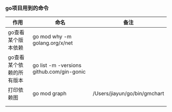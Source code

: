### go项目用到的命令

| 作用            | 命名                                        | 备注                           |
|---------------|-------------------------------------------|------------------------------|
| go查看某个版本依赖    | go mod why -m golang.org/x/net            |                              |
| go查看某个依赖的所有版本 | go list -m -versions github.com/gin-gonic |                              |
| 打印依赖图         | go mod graph                              | /Users/jiayun/go/bin/gmchart |    |
|               |                                           |                              |
|               |                                           |                              |
